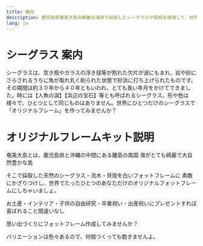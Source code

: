 ```yaml
---
title: 案内
description: 鹿児島県奄美大島の綺麗な海岸で採取したシーグラスや貝殻を使用して、世界にひとつだけのオリジナルフォットフレームを作ってみませんか？お土産や子供の自由研究にも簡単に作れるので最適です。天然のシーグラスをお部屋に飾って気分リフレッシュしましょう！
lang: ja
---
```


# シーグラス 案内

シーグラスは、空き瓶やガラスの浮き球等が割れた欠片が波にもまれ、岩や砂にさらされるうちに角が取れ丸く削られた状態で砂浜に打ち上げられたものです。その期間は約３０年から４０年ともいわれ、とても長い年月をかけてできました。時には【人魚の涙】【浜辺の宝石】等とも呼ばれるシーグラス。形や色は様々で、ひとつとして同じものはありません。世界にひとつだけのシーグラスで「オリジナルフレーム」を作ってみませんか？


# オリジナルフレームキット説明

奄美大島とは、鹿児島県と沖縄の中間にある離島の南国
海がとても綺麗で大自然豊かな島

そこで採取した天然のシーグラス・流木・貝殻を白いフォットフレームに
素敵にかざりつけし、世界でたったひとつのあなただけのオリジナルフォットフレームにしちゃいましょ。

お土産・インテリア・子供の自由研究・卒業祝い・出産祝いにプレゼントすれば
喜ばれること間違いなし

思い出づくりにフォットフレーム作成してみませんか？

バリエーションは色々あるので、何個つくっても飽きませんよ。

